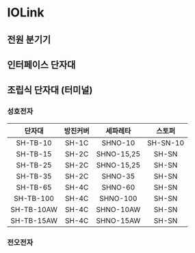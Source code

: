 
# IOLink
## 전원 분기기

## 인터페이스 단자대


## 조립식 단자대 (터미널)
### 성호전자
|단자대|방진커버|세파레타|스토퍼|
|:---:|:---:|:---:|:---:|
|SH-TB-10|SH-1C|SHNO-10|SH-SN-10|
|SH-TB-15|SH-2C|SHNO-15,25|SH-SN|
|SH-TB-25|SH-2C|SHNO-15,25|SH-SN|
|SH-TB-35|SH-2C|SHNO-35|SH-SN|
|SH-TB-65|SH-4C|SHNO-60|SH-SN|
|SH-TB-100|SH-4C|SHNO-100|SH-SN|
|SH-TB-10AW|SH-4C|SHNO-10AW|SH-SN|
|SH-TB-15AW|SH-4C|SHNO-15AW|SH-SN|

### 전오전자

